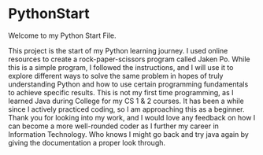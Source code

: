# PythonStart
Welcome to my Python Start File. 


This project is the start of my Python learning journey. I used online resources to create a rock-paper-scissors program called Jaken Po. 
While this is a simple program, I followed the instructions, and I will use it to explore different ways to solve the same problem in hopes of truly understanding Python and how to use certain programming fundamentals to achieve specific results. This is not my first time programming, as I learned Java during College for my CS 1 & 2 courses. It has been a while since I actively practiced coding, so I am approaching this as a beginner. Thank you for looking into my work, and I would love any feedback on how I can become a more well-rounded coder as I further my career in Information Technology. Who knows I might go back and try java again by giving the documentation a proper look through. 

